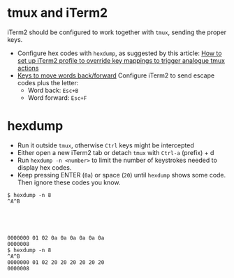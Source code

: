 # tmux and iTerm2

iTerm2 should be configured to work together with `tmux`, sending the proper keys.

- Configure hex codes with `hexdump`, as suggested by this article:
  [How to set up iTerm2 profile to override key mappings to trigger analogue tmux actions](https://www.freecodecamp.org/news/tmux-in-practice-iterm2-and-tmux-integration-7fb0991c6c01/)
- [Keys to move words back/forward](https://stackoverflow.com/questions/81272/how-to-move-the-cursor-word-by-word-in-the-os-x-terminal)
  Configure iTerm2 to send escape codes plus the letter:
  - Word back: `Esc+B`
  - Word forward: `Esc+F`

# hexdump

- Run it outside `tmux`, otherwise `Ctrl` keys might be intercepted
- Either open a new iTerm2 tab or detach `tmux` with `Ctrl-a` (prefix) + d
- Run `hexdump -n <number>` to limit the number of keystrokes needed to display hex codes.
- Keep pressing ENTER (`0a`) or space (`20`) until `hexdump` shows some code.
  Then ignore these codes you know.

```
$ hexdump -n 8
^A^B





0000000 01 02 0a 0a 0a 0a 0a 0a
0000008
$ hexdump -n 8
^A^B
0000000 01 02 20 20 20 20 20 20
0000008
```
